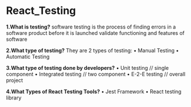# React_Testing

**1.What is testing?**
software testing is the process of finding errors in a software product before it is launched validate functioning and features of software

**2.What type of testing?**
They are 2 types of testing:
•	Manual Testing
•	Automatic Testing

**3.What type of testing done by developers?**
•	Unit testing          // single component
•	Integrated testing    // two component
•	E-2-E testing         // overall project

**4.What Types of React Testing Tools?**
•	Jest Framework
•	React testing library
